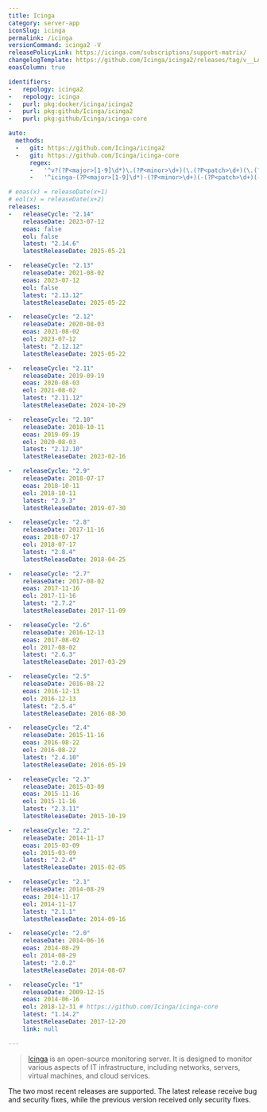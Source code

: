 ```yaml
---
title: Icinga
category: server-app
iconSlug: icinga
permalink: /icinga
versionCommand: icinga2 -V
releasePolicyLink: https://icinga.com/subscriptions/support-matrix/
changelogTemplate: https://github.com/Icinga/icinga2/releases/tag/v__LATEST__/
eoasColumn: true

identifiers:
-   repology: icinga2
-   repology: icinga
-   purl: pkg:docker/icinga/icinga2
-   purl: pkg:github/Icinga/icinga2
-   purl: pkg:github/Icinga/icinga-core

auto:
  methods:
  -   git: https://github.com/Icinga/icinga2
  -   git: https://github.com/Icinga/icinga-core
      regex:
      -   '^v?(?P<major>[1-9]\d*)\.(?P<minor>\d+)(\.(?P<patch>\d+)(\.(?P<tiny>\d+))?)?'
      -   '^icinga-(?P<major>[1-9]\d*)-(?P<minor>\d+)(-(?P<patch>\d+)(-(?P<tiny>\d+))?)?$'

# eoas(x) = releaseDate(x+1)
# eol(x) = releaseDate(x+2)
releases:
-   releaseCycle: "2.14"
    releaseDate: 2023-07-12
    eoas: false
    eol: false
    latest: "2.14.6"
    latestReleaseDate: 2025-05-21

-   releaseCycle: "2.13"
    releaseDate: 2021-08-02
    eoas: 2023-07-12
    eol: false
    latest: "2.13.12"
    latestReleaseDate: 2025-05-22

-   releaseCycle: "2.12"
    releaseDate: 2020-08-03
    eoas: 2021-08-02
    eol: 2023-07-12
    latest: "2.12.12"
    latestReleaseDate: 2025-05-22

-   releaseCycle: "2.11"
    releaseDate: 2019-09-19
    eoas: 2020-08-03
    eol: 2021-08-02
    latest: "2.11.12"
    latestReleaseDate: 2024-10-29

-   releaseCycle: "2.10"
    releaseDate: 2018-10-11
    eoas: 2019-09-19
    eol: 2020-08-03
    latest: "2.12.10"
    latestReleaseDate: 2023-02-16

-   releaseCycle: "2.9"
    releaseDate: 2018-07-17
    eoas: 2018-10-11
    eol: 2018-10-11
    latest: "2.9.3"
    latestReleaseDate: 2019-07-30

-   releaseCycle: "2.8"
    releaseDate: 2017-11-16
    eoas: 2018-07-17
    eol: 2018-07-17
    latest: "2.8.4"
    latestReleaseDate: 2018-04-25

-   releaseCycle: "2.7"
    releaseDate: 2017-08-02
    eoas: 2017-11-16
    eol: 2017-11-16
    latest: "2.7.2"
    latestReleaseDate: 2017-11-09

-   releaseCycle: "2.6"
    releaseDate: 2016-12-13
    eoas: 2017-08-02
    eol: 2017-08-02
    latest: "2.6.3"
    latestReleaseDate: 2017-03-29

-   releaseCycle: "2.5"
    releaseDate: 2016-08-22
    eoas: 2016-12-13
    eol: 2016-12-13
    latest: "2.5.4"
    latestReleaseDate: 2016-08-30

-   releaseCycle: "2.4"
    releaseDate: 2015-11-16
    eoas: 2016-08-22
    eol: 2016-08-22
    latest: "2.4.10"
    latestReleaseDate: 2016-05-19

-   releaseCycle: "2.3"
    releaseDate: 2015-03-09
    eoas: 2015-11-16
    eol: 2015-11-16
    latest: "2.3.11"
    latestReleaseDate: 2015-10-19

-   releaseCycle: "2.2"
    releaseDate: 2014-11-17
    eoas: 2015-03-09
    eol: 2015-03-09
    latest: "2.2.4"
    latestReleaseDate: 2015-02-05

-   releaseCycle: "2.1"
    releaseDate: 2014-08-29
    eoas: 2014-11-17
    eol: 2014-11-17
    latest: "2.1.1"
    latestReleaseDate: 2014-09-16

-   releaseCycle: "2.0"
    releaseDate: 2014-06-16
    eoas: 2014-08-29
    eol: 2014-08-29
    latest: "2.0.2"
    latestReleaseDate: 2014-08-07

-   releaseCycle: "1"
    releaseDate: 2009-12-15
    eoas: 2014-06-16
    eol: 2018-12-31 # https://github.com/Icinga/icinga-core
    latest: "1.14.2"
    latestReleaseDate: 2017-12-20
    link: null

---
```


> [Icinga](https://icinga.com) is an open-source monitoring server. It is designed to monitor various aspects of IT
> infrastructure, including networks, servers, virtual machines, and cloud services.

The two most recent releases are supported. The latest release receive bug and security fixes, while the previous
version received only security fixes.
